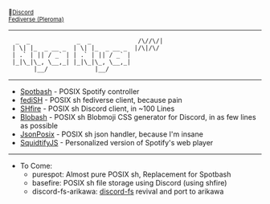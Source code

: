 <!-- 
<img align="left" alt="Metrics"> 
# https://raw.githubusercontent.com/ThatGeekyWeeb/ThatGeekyWeeb/master/github-metrics.svg
-->

<sup>🔌[Discord](https://dsc.bio/mianya)  
[Fediverse (Pleroma)](https://disqcordia.space/Mia)<sup>

---
```text
  _  _             _  _             /\//\/|
 | \| |_  _ __ _  | \| |_  _ __ _  |/\|/\/ 
 | .` | || / _` | | .` | || / _` |         
 |_|\_|\_, \__,_| |_|\_|\_, \__,_|         
       |__/             |__/                
```
---

- [Spotbash](https://github.com/thatgeekyweeb/spotbash) - POSIX Spotify controller
- [fediSH](https://github.com/thatgeekyweeb/fedish) - POSIX sh fediverse client, because pain
- [SHfire](https://github.com/thatgeekyweeb/shfire) - POSIX sh Discord client, in ~100 Lines
- [Blobash](https://github.com/thatgeekyweeb/blobash) - POSIX sh Blobmoji CSS generator for Discord, in as few lines as possible
- [JsonPosix](https://github.com/thatgeekyweeb/jp) - POSIX sh json handler, because I'm insane
- [SquidtifyJS](https://github.com/ThatGeekyWeeb/SquidtifyJS) - Personalized version of Spotify's web player

---
  - To Come:
    - purespot: Almost pure POSIX sh, Replacement for Spotbash
    - basefire: POSIX sh file storage using Discord (using shfire)
    - discord-fs-arikawa: [discord-fs](https://github.com/jonas747/discord-fs) revival and port to arikawa
